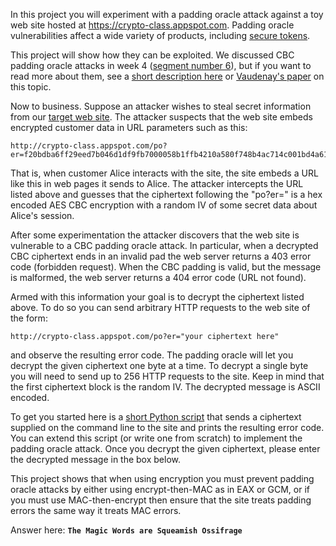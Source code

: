 In this project you will experiment with a padding oracle attack against a toy web site hosted at <https://crypto-class.appspot.com>. Padding oracle vulnerabilities affect a wide variety of products, including [secure tokens](http://arstechnica.com/security/2012/06/securid-crypto-attack-steals-keys/).

This project will show how they can be exploited. We discussed CBC padding oracle attacks in week 4 ([segment number 6](https://www.coursera.org/learn/crypto/lecture/8s23o/cbc-padding-attacks)), but if you want to read more about them, see a [short description here](https://crypto.stanford.edu/~dabo/cryptobook/BonehShoup_0_4.pdf#page=373) or [Vaudenay's paper](http://www.iacr.org/archive/eurocrypt2002/23320530/cbc02_e02d.pdf) on this topic.

Now to business. Suppose an attacker wishes to steal secret information from our [target web site](https://crypto-class.appspot.com). The attacker suspects that the web site embeds encrypted customer data in URL parameters such as this:

```
http://crypto-class.appspot.com/po?er=f20bdba6ff29eed7b046d1df9fb7000058b1ffb4210a580f748b4ac714c001bd4a61044426fb515dad3f21f18aa577c0bdf302936266926ff37dbf7035d5eeb4
```

That is, when customer Alice interacts with the site, the site embeds a URL like this in web pages it sends to Alice. The attacker intercepts the URL listed above and guesses that the ciphertext following the "po?er=" is a hex encoded AES CBC encryption with a random IV of some secret data about Alice's session.

After some experimentation the attacker discovers that the web site is vulnerable to a CBC padding oracle attack. In particular, when a decrypted CBC ciphertext ends in an invalid pad the web server returns a 403 error code (forbidden request). When the CBC padding is valid, but the message is malformed, the web server returns a 404 error code (URL not found).

Armed with this information your goal is to decrypt the ciphertext listed above.  To do so you can send arbitrary HTTP requests to the web site of the form:

```
http://crypto-class.appspot.com/po?er="your ciphertext here"
```

and observe the resulting error code. The padding oracle will let you decrypt the given ciphertext one byte at a time. To decrypt a single byte you will need to send up to 256 HTTP requests to the site. Keep in mind that the first ciphertext block is the random IV. The decrypted message is ASCII encoded.

To get you started here is a [short Python script](http://spark-university.s3.amazonaws.com/stanford-crypto/projects/pp4-attack_py.html) that sends a ciphertext supplied on the command line to the site and prints the resulting error code. You can extend this script (or write one from scratch) to implement the padding oracle attack. Once you decrypt the given ciphertext, please enter the decrypted message in the box below.

This project shows that when using encryption you must prevent padding oracle attacks by either using encrypt-then-MAC as in EAX or GCM, or if you must use MAC-then-encrypt then ensure that the site treats padding errors the same way it treats MAC errors.

Answer here: **`The Magic Words are Squeamish Ossifrage`**

